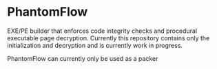 # PhantomFlow
EXE/PE builder that enforces code integrity checks and procedural executable page decryption.
Currently this repository contains only the initialization and decryption and is currently work in progress.

PhantomFlow can currently only be used as a packer
